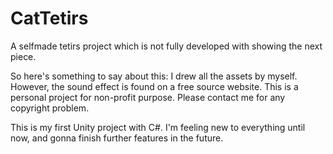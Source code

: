 # CatTetirs
A selfmade tetirs project which is not fully developed with showing the next piece.

So here's something to say about this:
I drew all the assets by myself. However, the sound effect is found on a free source website. 
This is a personal project for non-profit purpose. Please contact me for any copyright problem.

This is my first Unity project with C#.
I'm feeling new to everything until now, and gonna finish further features in the future.
